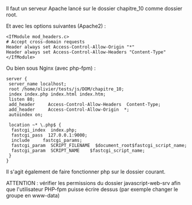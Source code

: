 Il faut un serveur Apache lancé sur le dossier chapitre_10 comme dossier root.

Et avec les options suivantes (Apache2) : 

```
<IfModule mod_headers.c>
# Accept cross-domain requests
Header always set Access-Control-Allow-Origin "*"
Header always set Access-Control-Allow-Headers "Content-Type"
</IfModule>
```

Ou bien sous Nginx (avec php-fpm) : 

```
server { 
 server_name localhost;
 root /home/olivier/tests/js/DOM/chapitre_10;
 index index.php index.html index.htm;
 listen 80;
 add_header     Access-Control-Allow-Headers  Content-Type;
 add_header     Access-Control-Allow-Origin  *;
 autoindex on;

 location ~* \.php$ {
  fastcgi_index  index.php;
  fastcgi_pass  127.0.0.1:9000;
  include     fastcgi_params;
  fastcgi_param  SCRIPT_FILENAME  $document_root$fastcgi_script_name;
  fastcgi_param  SCRIPT_NAME    $fastcgi_script_name;
 }
}
```

Il s'agit également de faire fonctionner php sur le dossier courant.

ATTENTION : vérifier les permissions du dossier javascript-web-srv afin que l'utilisateur PHP-fpm puisse écrire dessus (par exemple changer le groupe en www-data)

